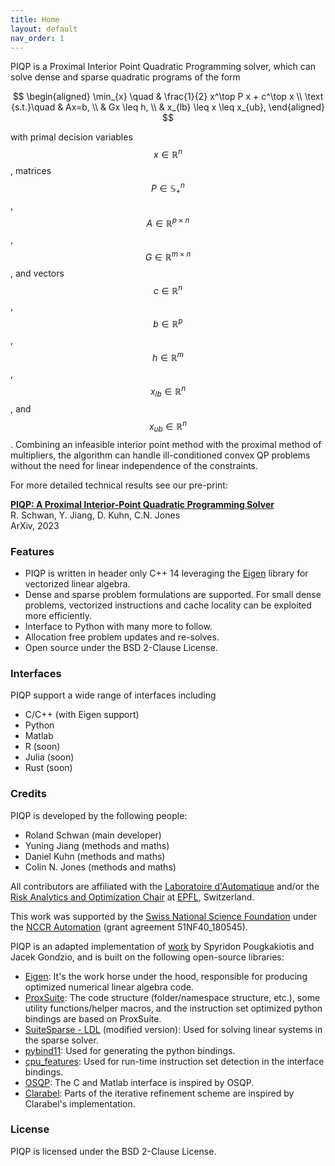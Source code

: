 ```yaml
---
title: Home
layout: default
nav_order: 1
---
```


PIQP is a Proximal Interior Point Quadratic Programming solver, which can solve dense and sparse quadratic programs of the form

$$
\begin{aligned}
\min_{x} \quad & \frac{1}{2} x^\top P x + c^\top x \\
\text {s.t.}\quad & Ax=b, \\
& Gx \leq h, \\
& x_{lb} \leq x \leq x_{ub},
\end{aligned}
$$

with primal decision variables $$x \in \mathbb{R}^n$$, matrices $$P\in \mathbb{S}_+^n$$, $$A \in \mathbb{R}^{p \times n}$$,  $$G \in \mathbb{R}^{m \times n}$$, and vectors $$c \in \mathbb{R}^n$$, $$b \in \mathbb{R}^p$$, $$h \in \mathbb{R}^m$$, $$x_{lb} \in \mathbb{R}^n$$, and $$x_{ub} \in \mathbb{R}^n$$. Combining an infeasible interior point method with the proximal method of multipliers, the algorithm can handle ill-conditioned convex QP problems without the need for linear independence of the constraints.

For more detailed technical results see our pre-print:

[**PIQP: A Proximal Interior-Point Quadratic Programming Solver**](https://arxiv.org/abs/2304.00290)<br>
R. Schwan, Y. Jiang, D. Kuhn, C.N. Jones<br>
ArXiv, 2023

### Features

* PIQP is written in header only C++ 14 leveraging the [Eigen](https://eigen.tuxfamily.org/index.php?title=Main_Page) library for vectorized linear algebra.
* Dense and sparse problem formulations are supported. For small dense problems, vectorized instructions and cache locality can be exploited more efficiently.
* Interface to Python with many more to follow.
* Allocation free problem updates and re-solves.
* Open source under the BSD 2-Clause License.

### Interfaces

PIQP support a wide range of interfaces including
* C/C++ (with Eigen support)
* Python
* Matlab
* R (soon)
* Julia (soon)
* Rust (soon)

### Credits

PIQP is developed by the following people:
* Roland Schwan (main developer)
* Yuning Jiang (methods and maths)
* Daniel Kuhn (methods and maths)
* Colin N. Jones (methods and maths)

All contributors are affiliated with the [Laboratoire d'Automatique](https://www.epfl.ch/labs/la/) and/or the [Risk Analytics and Optimization Chair](https://www.epfl.ch/labs/rao/) at [EPFL](https://www.epfl.ch/), Switzerland.

This work was supported by the [Swiss National Science Foundation](https://www.snf.ch/) under the [NCCR Automation](https://nccr-automation.ch/) (grant agreement 51NF40_180545).

PIQP is an adapted implementation of [work](https://link.springer.com/article/10.1007/s10589-020-00240-9) by Spyridon Pougkakiotis and Jacek Gondzio, and is built on the following open-source libraries:
* [Eigen](https://eigen.tuxfamily.org/index.php?title=Main_Page): It's the work horse under the hood, responsible for producing optimized numerical linear algebra code.
* [ProxSuite](https://github.com/Simple-Robotics/proxsuite): The code structure (folder/namespace structure, etc.), some utility functions/helper macros, and the instruction set optimized python bindings are based on ProxSuite.
* [SuiteSparse - LDL](https://github.com/DrTimothyAldenDavis/SuiteSparse) (modified version): Used for solving linear systems in the sparse solver.
* [pybind11](https://github.com/pybind/pybind11): Used for generating the python bindings.
* [cpu_features](https://github.com/google/cpu_features): Used for run-time instruction set detection in the interface bindings.
* [OSQP](https://github.com/osqp/osqp): The C and Matlab interface is inspired by OSQP.
* [Clarabel](https://github.com/oxfordcontrol/Clarabel.rs): Parts of the iterative refinement scheme are inspired by Clarabel's implementation.

### License

PIQP is licensed under the BSD 2-Clause License.